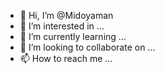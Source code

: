 - 👋 Hi, I’m @Midoyaman
- 👀 I’m interested in ...
- 🌱 I’m currently learning ...
- 💞️ I’m looking to collaborate on ...
- 📫 How to reach me ...

<!---
Midoyaman/Midoyaman is a ✨ special ✨ repository because its `README.md` (this file) appears on your GitHub profile.
You can click the Preview link to take a look at your changes.
--->
